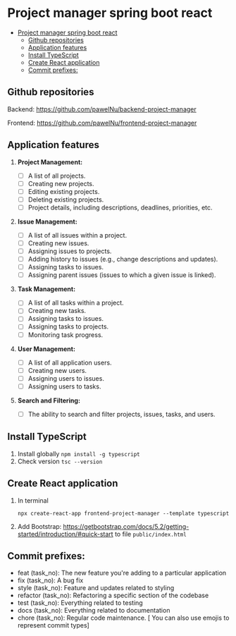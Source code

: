 # Project manager spring boot react

-   [Project manager spring boot react](#project-manager-spring-boot-react)
    -   [Github repositories](#github-repositories)
    -   [Application features](#application-features)
    -   [Install TypeScript](#install-typescript)
    -   [Create React application](#create-react-application)
    -   [Commit prefixes:](#commit-prefixes)

## Github repositories

Backend: https://github.com/pawelNu/backend-project-manager

Frontend: https://github.com/pawelNu/frontend-project-manager

## Application features

1. **Project Management:**

    - [ ] A list of all projects.
    - [ ] Creating new projects.
    - [ ] Editing existing projects.
    - [ ] Deleting existing projects.
    - [ ] Project details, including descriptions, deadlines, priorities, etc.

2. **Issue Management:**

    - [ ] A list of all issues within a project.
    - [ ] Creating new issues.
    - [ ] Assigning issues to projects.
    - [ ] Adding history to issues (e.g., change descriptions and updates).
    - [ ] Assigning tasks to issues.
    - [ ] Assigning parent issues (issues to which a given issue is linked).

3. **Task Management:**

    - [ ] A list of all tasks within a project.
    - [ ] Creating new tasks.
    - [ ] Assigning tasks to issues.
    - [ ] Assigning tasks to projects.
    - [ ] Monitoring task progress.

4. **User Management:**

    - [ ] A list of all application users.
    - [ ] Creating new users.
    - [ ] Assigning users to issues.
    - [ ] Assigning users to tasks.

5. **Search and Filtering:**

    - [ ] The ability to search and filter projects, issues, tasks, and users.

## Install TypeScript

1. Install globally `npm install -g typescript`
2. Check version `tsc --version`

## Create React application

1. In terminal
    ```shell
    npx create-react-app frontend-project-manager --template typescript
    ```
2. Add Bootstrap: https://getbootstrap.com/docs/5.2/getting-started/introduction/#quick-start to file `public/index.html`

## Commit prefixes:

-   feat (task_no): The new feature you're adding to a particular application
-   fix (task_no): A bug fix
-   style (task_no): Feature and updates related to styling
-   refactor (task_no): Refactoring a specific section of the codebase
-   test (task_no): Everything related to testing
-   docs (task_no): Everything related to documentation
-   chore (task_no): Regular code maintenance. [ You can also use emojis to represent commit types]
